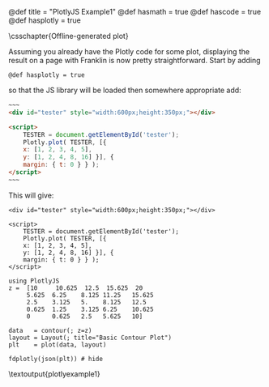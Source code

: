 @def title = "PlotlyJS Example1"
@def hasmath = true
@def hascode = true
@def hasplotly = true

\csschapter{Offline-generated plot}

Assuming you already have the Plotly code for some plot, displaying  the  result on a page with Franklin is now pretty straightforward.
Start by adding

```
@def hasplotly = true
```

so that the JS library  will be  loaded then somewhere appropriate add:

```html
~~~
<div id="tester" style="width:600px;height:350px;"></div>

<script>
    TESTER = document.getElementById('tester');
    Plotly.plot( TESTER, [{
    x: [1, 2, 3, 4, 5],
    y: [1, 2, 4, 8, 16] }], {
    margin: { t: 0 } } );
</script>
~~~
```

This will give:

~~~
<div id="tester" style="width:600px;height:350px;"></div>

<script>
    TESTER = document.getElementById('tester');
    Plotly.plot( TESTER, [{
    x: [1, 2, 3, 4, 5],
    y: [1, 2, 4, 8, 16] }], {
    margin: { t: 0 } } );
</script>
~~~


```julia:plotlyexample1
using PlotlyJS
z =  [10     10.625  12.5  15.625  20
     5.625  6.25    8.125 11.25   15.625
     2.5    3.125   5.    8.125   12.5
     0.625  1.25    3.125 6.25    10.625
     0      0.625   2.5   5.625   10]

data   = contour(; z=z)
layout = Layout(; title="Basic Contour Plot")
plt    = plot(data, layout)

fdplotly(json(plt)) # hide
```
\textoutput{plotlyexample1}
